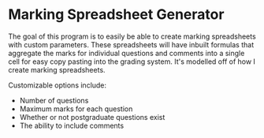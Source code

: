 # Marking Spreadsheet Generator
The goal of this program is to easily be able to create marking spreadsheets with custom parameters. These spreadsheets will have inbuilt formulas that aggregate the marks for individual questions and comments into a single cell for easy copy pasting into the grading system. It's modelled off of how I create marking spreadsheets.

Customizable options include:
* Number of questions
* Maximum marks for each question
* Whether or not postgraduate questions exist
* The ability to include comments
